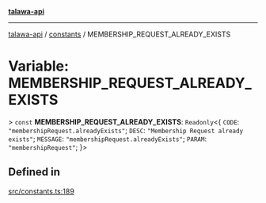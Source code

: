 [**talawa-api**](../../README.md)

***

[talawa-api](../../modules.md) / [constants](../README.md) / MEMBERSHIP\_REQUEST\_ALREADY\_EXISTS

# Variable: MEMBERSHIP\_REQUEST\_ALREADY\_EXISTS

\> `const` **MEMBERSHIP\_REQUEST\_ALREADY\_EXISTS**: `Readonly`\<\{ `CODE`: `"membershipRequest.alreadyExists"`; `DESC`: `"Membership Request already exists"`; `MESSAGE`: `"membershipRequest.alreadyExists"`; `PARAM`: `"membershipRequest"`; \}\>

## Defined in

[src/constants.ts:189](https://github.com/PalisadoesFoundation/talawa-api/blob/039b0f127fb8caa46d57186ab4b3bb27fe150903/src/constants.ts#L189)
